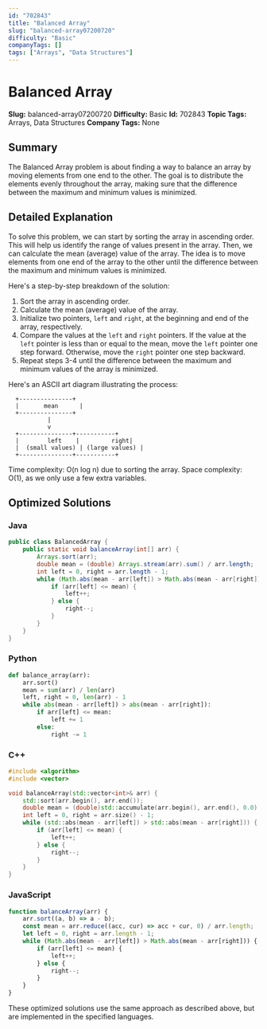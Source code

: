 ```yaml
---
id: "702843"
title: "Balanced Array"
slug: "balanced-array07200720"
difficulty: "Basic"
companyTags: []
tags: ["Arrays", "Data Structures"]
---
```


**Balanced Array**
================

**Slug:** balanced-array07200720
**Difficulty:** Basic
**Id:** 702843
**Topic Tags:** Arrays, Data Structures
**Company Tags:** None

## Summary
The Balanced Array problem is about finding a way to balance an array by moving elements from one end to the other. The goal is to distribute the elements evenly throughout the array, making sure that the difference between the maximum and minimum values is minimized.

## Detailed Explanation
To solve this problem, we can start by sorting the array in ascending order. This will help us identify the range of values present in the array. Then, we can calculate the mean (average) value of the array. The idea is to move elements from one end of the array to the other until the difference between the maximum and minimum values is minimized.

Here's a step-by-step breakdown of the solution:

1. Sort the array in ascending order.
2. Calculate the mean (average) value of the array.
3. Initialize two pointers, `left` and `right`, at the beginning and end of the array, respectively.
4. Compare the values at the `left` and `right` pointers. If the value at the `left` pointer is less than or equal to the mean, move the `left` pointer one step forward. Otherwise, move the `right` pointer one step backward.
5. Repeat steps 3-4 until the difference between the maximum and minimum values of the array is minimized.

Here's an ASCII art diagram illustrating the process:
```
  +---------------+
  |       mean      |
  +---------------+
           |
           v
  +---------------+-----------+
  |        left    |         right|
  |  (small values) | (large values) |
  +---------------+-----------+
```

Time complexity: O(n log n) due to sorting the array.
Space complexity: O(1), as we only use a few extra variables.

## Optimized Solutions

### Java
```java
public class BalancedArray {
    public static void balanceArray(int[] arr) {
        Arrays.sort(arr);
        double mean = (double) Arrays.stream(arr).sum() / arr.length;
        int left = 0, right = arr.length - 1;
        while (Math.abs(mean - arr[left]) > Math.abs(mean - arr[right])) {
            if (arr[left] <= mean) {
                left++;
            } else {
                right--;
            }
        }
    }
}
```

### Python
```python
def balance_array(arr):
    arr.sort()
    mean = sum(arr) / len(arr)
    left, right = 0, len(arr) - 1
    while abs(mean - arr[left]) > abs(mean - arr[right]):
        if arr[left] <= mean:
            left += 1
        else:
            right -= 1
```

### C++
```cpp
#include <algorithm>
#include <vector>

void balanceArray(std::vector<int>& arr) {
    std::sort(arr.begin(), arr.end());
    double mean = (double)std::accumulate(arr.begin(), arr.end(), 0.0) / arr.size();
    int left = 0, right = arr.size() - 1;
    while (std::abs(mean - arr[left]) > std::abs(mean - arr[right])) {
        if (arr[left] <= mean) {
            left++;
        } else {
            right--;
        }
    }
}
```

### JavaScript
```javascript
function balanceArray(arr) {
    arr.sort((a, b) => a - b);
    const mean = arr.reduce((acc, cur) => acc + cur, 0) / arr.length;
    let left = 0, right = arr.length - 1;
    while (Math.abs(mean - arr[left]) > Math.abs(mean - arr[right])) {
        if (arr[left] <= mean) {
            left++;
        } else {
            right--;
        }
    }
}
```

These optimized solutions use the same approach as described above, but are implemented in the specified languages.